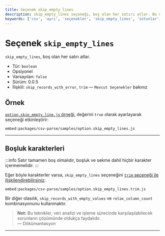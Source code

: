 ```yaml
---
title: Seçenek skip_empty_lines
description: skip_empty_lines seçeneği, boş olan her satırı atlar. Bu özellik, veri işleme süreçlerinde gereksiz satırları ortadan kaldırarak daha temiz ve düzenli bir çıktı elde edilmesini sağlar.
keywords: ['csv', 'ayrı', 'seçenekler', 'skip_empty_lines', 'sütunlar', 'veri işleme', 'temizleme']
---
```


# Seçenek `skip_empty_lines`

`skip_empty_lines`, boş olan her satırı atlar.

* Tür: `boolean`
* Opsiyonel
* Varsayılan: `false`
* Sürüm: 0.0.5
* İlişkili: `skip_records_with_error`, `trim` &mdash; `Mevcut Seçenekler` bakınız

## Örnek

[`option.skip_empty_line.js` örneği](https://github.com/adaltas/node-csv/blob/master/packages/csv-parse/samples/option.skip_empty_lines.js), değerini `true` olarak ayarlayarak seçeneği etkinleştirir:

`embed:packages/csv-parse/samples/option.skip_empty_lines.js`

---

## Boşluk karakterleri

:::info
Satır tamamen boş olmalıdır, boşluk ve sekme dahil hiçbir karakter içermemelidir.
:::

Eğer böyle karakterler varsa, `skip_empty_lines` seçeneğini [`trim` seçeneği ile ilişkilendirebilirsiniz](https://github.com/adaltas/node-csv/blob/master/packages/csv-parse/samples/option.skip_empty_lines.trim.js):

`embed:packages/csv-parse/samples/option.skip_empty_lines.trim.js`

Bir diğer olasılık, `skip_records_with_empty_values` ve `relax_column_count` kombinasyonunu kullanmaktır.

> **Not:** Bu teknikler, veri analizi ve işleme sürecinde karşılaşılabilecek sorunların çözümünde oldukça faydalıdır.  
> — Dökümantasyon 

---
